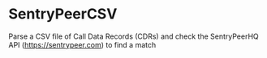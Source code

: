 # SentryPeerCSV
Parse a CSV file of Call Data Records (CDRs) and check the SentryPeerHQ API (https://sentrypeer.com) to find a match 
